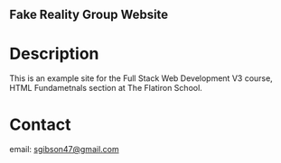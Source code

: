 Fake Reality Group Website
---

# Description

This is an example site for the Full Stack Web Development V3 course, HTML Fundametnals section at The Flatiron School.

# Contact

email: sgibson47@gmail.com

